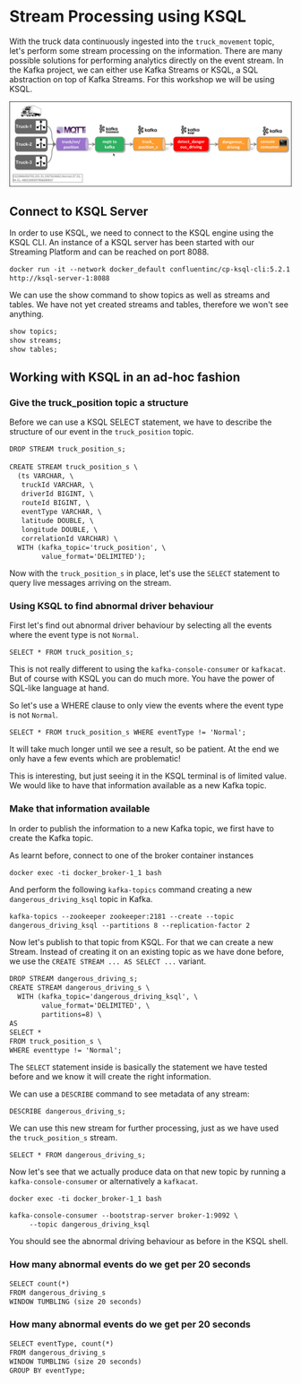 # Stream Processing using KSQL
With the truck data continuously ingested into the `truck_movement` topic, let's perform some stream processing on the information. There are many possible solutions for performing analytics directly on the event stream. In the Kafka project, we can either use Kafka Streams or KSQL, a SQL abstraction on top of Kafka Streams. For this workshop we will be using KSQL. 

![Alt Image Text](./images/stream-processing-with-ksql-overview.png "Schema Registry UI")

## Connect to KSQL Server

In order to use KSQL, we need to connect to the KSQL engine using the KSQL CLI. An instance of a KSQL server has been started with our Streaming Platform and can be reached on port 8088.

```
docker run -it --network docker_default confluentinc/cp-ksql-cli:5.2.1 http://ksql-server-1:8088
```

We can use the show command to show topics as well as streams and tables. We have not yet created streams and tables, therefore we won't see anything. 

```
show topics;
show streams;
show tables;
```

## Working with KSQL in an ad-hoc fashion

### Give the truck_position topic a structure

Before we can use a KSQL SELECT statement, we have to describe the structure of our event in the `truck_position` topic. 

```
DROP STREAM truck_position_s;

CREATE STREAM truck_position_s \
  (ts VARCHAR, \
   truckId VARCHAR, \
   driverId BIGINT, \
   routeId BIGINT, \
   eventType VARCHAR, \
   latitude DOUBLE, \
   longitude DOUBLE, \
   correlationId VARCHAR) \
  WITH (kafka_topic='truck_position', \
        value_format='DELIMITED');
```

Now with the `truck_position_s` in place, let's use the `SELECT` statement to query live messages arriving on the stream. 

### Using KSQL to find abnormal driver behaviour

First let's find out abnormal driver behaviour by selecting all the events where the event type is not `Normal`.
        
```
SELECT * FROM truck_position_s;
```

This is not really different to using the `kafka-console-consumer` or `kafkacat`. But of course with KSQL you can do much more. You have the power of SQL-like language at hand. 

So let's use a WHERE clause to only view the events where the event type is not `Normal`. 

```
SELECT * FROM truck_position_s WHERE eventType != 'Normal';
```

It  will take much longer until we see a result, so be patient. At the end we only have a few events which are problematic!

This is interesting, but just seeing it in the KSQL terminal is of limited value. We would like to have that information available as a new Kafka topic. 

### Make that information available 

In order to publish the information to a new Kafka topic, we first have to create the Kafka topic. 

As learnt before, connect to one of the broker container instances

```
docker exec -ti docker_broker-1_1 bash
```

And perform the following `kafka-topics` command creating a new `dangerous_driving_ksql` topic in Kafka.

```
kafka-topics --zookeeper zookeeper:2181 --create --topic dangerous_driving_ksql --partitions 8 --replication-factor 2
```

Now let's publish to that topic from KSQL. For that we can create a new Stream. Instead of creating it on an existing topic as we have done before, we use the `CREATE STREAM ... AS SELECT ...` variant. 

```
DROP STREAM dangerous_driving_s;
CREATE STREAM dangerous_driving_s \
  WITH (kafka_topic='dangerous_driving_ksql', \
        value_format='DELIMITED', \
        partitions=8) \
AS 
SELECT * 
FROM truck_position_s \
WHERE eventtype != 'Normal';
```

The `SELECT` statement inside is basically the statement we have tested before and we know it will create the right information. 

We can use a `DESCRIBE` command to see metadata of any stream: 

```
DESCRIBE dangerous_driving_s;        
```

We can use this new stream for further processing, just as we have used the `truck_position_s` stream. 

```
SELECT * FROM dangerous_driving_s;
```

Now let's see that we actually produce data on that new topic by running a `kafka-console-consumer` or alternatively a `kafkacat`.

```
docker exec -ti docker_broker-1_1 bash
```

```
kafka-console-consumer --bootstrap-server broker-1:9092 \
     --topic dangerous_driving_ksql
```

You should see the abnormal driving behaviour as before in the KSQL shell.        

### How many abnormal events do we get per 20 seconds 

```
SELECT count(*) 
FROM dangerous_driving_s 
WINDOW TUMBLING (size 20 seconds) 
```

### How many abnormal events do we get per 20 seconds

```
SELECT eventType, count(*) 
FROM dangerous_driving_s 
WINDOW TUMBLING (size 20 seconds) 
GROUP BY eventType;
```
